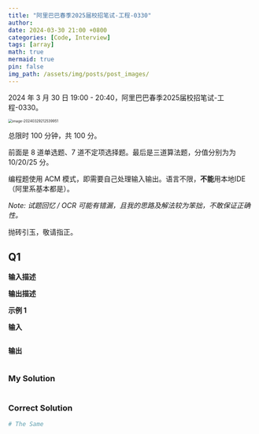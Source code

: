 ```yaml
---
title: "阿里巴巴春季2025届校招笔试-工程-0330"
author: 
date: 2024-03-30 21:00 +0800
categories: [Code, Interview]
tags: [array]
math: true
mermaid: true
pin: false
img_path: /assets/img/posts/post_images/
---
```




2024 年 3 月 30 日 19:00 - 20:40，阿里巴巴春季2025届校招笔试-工程-0330。

<img src="image-20240329212539951.png" alt="image-20240329212539951" style="zoom:50%;" />



总限时 100 分钟，共 100 分。



前面是 8 道单选题、7 道不定项选择题。最后是三道算法题，分值分别为为 10/20/25 分。



编程题使用 ACM 模式，即需要自己处理输入输出。语言不限，**不能**用本地IDE（阿里系基本都是）。



*Note: 试题回忆 / OCR 可能有错漏，且我的思路及解法较为笨拙，不敢保证正确性。*



抛砖引玉，敬请指正。



## Q1 



**输入描述**



**输出描述**





**示例 1**

**输入**

```

```

**输出**

```

```

### My Solution



```python

```

### Correct Solution

```python
# The Same
```

